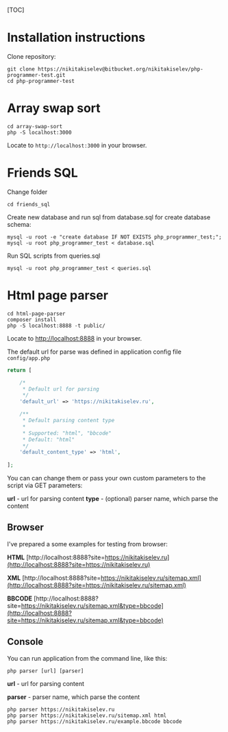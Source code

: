 [TOC]

# Installation instructions

Clone repository:

```Shell
git clone https://nikitakiselev@bitbucket.org/nikitakiselev/php-programmer-test.git
cd php-programmer-test
```

# Array swap sort

```Shell
cd array-swap-sort
php -S localhost:3000
```

Locate to `http://localhost:3000` in your browser.

# Friends SQL

Change folder

```Shell
cd friends_sql
```

Create new database and run sql from database.sql for create database schema:

```Shell
mysql -u root -e "create database IF NOT EXISTS php_programmer_test;";
mysql -u root php_programmer_test < database.sql
```

Run SQL scripts from  queries.sql

```Shell
mysql -u root php_programmer_test < queries.sql
```

# Html page parser

```Shell
cd html-page-parser
composer install
php -S localhost:8888 -t public/
```

Locate to [http://localhost:8888](http://localhost:8888) in your browser.

The default url for parse was defined in application config file `config/app.php`

```php
return [

    /*
     * Default url for parsing
     */
    'default_url' => 'https://nikitakiselev.ru',

    /**
     * Default parsing content type
     *
     * Supported: "html", "bbcode"
     * Default: "html"
     */
    'default_content_type' => 'html',
    
];
```

You can can change them or pass your own custom parameters to the script via GET parameters:

**url** - url for parsing content
**type** - (optional) parser name, which parse the content

## Browser

I've prepared a some examples for testing from browser:

**HTML**
[http://localhost:8888?site=https://nikitakiselev.ru](http://localhost:8888?site=https://nikitakiselev.ru)

**XML**
[http://localhost:8888?site=https://nikitakiselev.ru/sitemap.xml](http://localhost:8888?site=https://nikitakiselev.ru/sitemap.xml)

**BBCODE**
[http://localhost:8888?site=https://nikitakiselev.ru/sitemap.xml&type=bbcode](http://localhost:8888?site=https://nikitakiselev.ru/sitemap.xml&type=bbcode)

## Console

You can run application from the command line, like this:

```Shell
php parser [url] [parser]
```

**url** - url for parsing content

**parser** - parser name, which parse the content

```Shell
php parser https://nikitakiselev.ru
php parser https://nikitakiselev.ru/sitemap.xml html
php parser https://nikitakiselev.ru/example.bbcode bbcode
```
